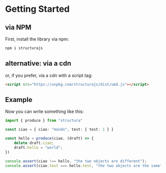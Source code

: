 # Getting Started

## via NPM

First, install the library via npm:

```bash
npm i structurajs
```

## alternative: via a cdn

or, if you prefer, via a cdn with a script tag:

```html
<script src="https://unpkg.com/structurajs/dist/umd.js"></script>
```

## Example

Now you can write something like this:

```typescript
import { produce } from "structura"

const ciao = { ciao: "mondo", test: { test: 1 } }

const hello = produce(ciao, (draft) => {
    delete draft.ciao;
    draft.hello = "world";
})

console.assert(ciao !== hello, "the two objects are different");
console.assert(ciao.test === hello.test, "the two objects are the same");
```
